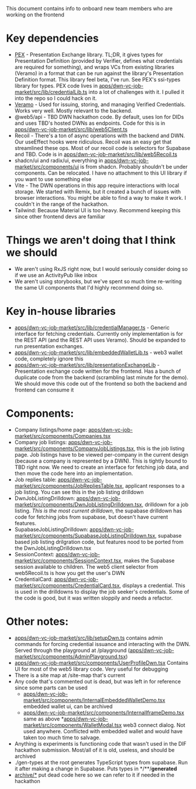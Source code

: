 This document contains info to onboard new team members who are working on the frontend

# Key dependencies

- [PEX](https://github.com/Sphereon-Opensource/PEX) - Presentation Exchange library. TL;DR, it gives types for
  Presentation Definition (provided by Verifier, defines what credentials are required for something), and wraps VCs
  from existing libraries (Veramo) in a format that can be run against the library's Presentation Definition format.
  This library feel beta, I've run. See PEX's ssi-types library for types. PEX code lives
  in [apps/dwn-vc-job-market/src/lib/credentialLib.ts]()
  into a lot of challenges with it. I pulled it into the repo so I could hack on it.
- [Veramo](https://github.com/uport-project/veramo) - Used for issuing, storing, and managing Verified Credentials.
  Works very well. Mostly relevant to the backend.
- @web5/api - TBD DWN hackathon code. By default, uses Ion for DIDs and uses TBD's hosted DWNs as endpoints. Code for
  this is in [apps/dwn-vc-job-market/src/lib/web5Client.ts]()
- Recoil - There's a ton of async operations with the backend and DWN. Our useEffect hooks were ridiculous. Recoil was
  an easy get that streamlined these ops. Most of our recoil code is selectors for Supabase and TBD. Code is
  in [apps/dwn-vc-job-market/src/lib/web5Recoil.ts]()
- shadcn/ui and radix/ui, everything in [apps/dwn-vc-job-market/src/components/ui]() is from shadcn. Probably shouldn't
  be under components. Can be relocated. I have no attachment to this UI library if you want to use something else
- Vite - The DWN operations in this app require interactions with local storage. We started with Remix, but it created a
  bunch of issues with browser interactions. You might be able to find a way to make it work. I couldn't in the range of
  the hackathon.
- Tailwind: Because Material UI is too heavy. Recommend keeping this since other frontend devs are familiar

# Things we aren't doing that I think we should

* We aren't using RxJS right now, but I would seriously consider doing so if we use an ActivityPub like inbox
* We aren't using storybooks, but we've spent so much time re-writing the same UI components that I'd highly recommend
  doing so.

# Key in-house libraries

* [apps/dwn-vc-job-market/src/lib/credentialManager.ts]() - Generic interface for fetching credentials. Currently only
  implementation is for the REST API (and the REST API uses Veramo). Should be expanded to run presentation exchanges.
* [apps/dwn-vc-job-market/src/lib/embeddedWalletLib.ts]() - web3 wallet code, completely ignore this
* [apps/dwn-vc-job-market/src/lib/presentationExchangeLib]() - Presentation exchange code written for the frontend. Has
  a bunch of duplicate code from the backend (scrambling last minute for the demo). We should move this code out of the
  frontend so both the backend and frontend can consume it

# Components:

* Company listings/home page: [apps/dwn-vc-job-market/src/components/Companies.tsx]()
* Company job listings: [apps/dwn-vc-job-market/src/components/CompanyJobListings.tsx](), this is the job listing page.
  Job listings have to be viewed per-company in the current design (because a company is represented by a DWN). This is
  tightly bound to TBD right now. We need to create an interface for fetching job data, and then move the code here into
  an implementation.
* Job replies table: [apps/dwn-vc-job-market/src/components/JobRepliesTable.tsx](), applicant responses to a job
  listing. You can see this in the job listing drilldown
* DwnJobListingDrilldown: [apps/dwn-vc-job-market/src/components/DwnJobListingDrilldown.tsx](), drilldown for a job
  listing. *This is the most current drilldown*, the supabase drilldown has code for fetching jobs from supabase, but
  doesn't have current features.
* SupabaseJobListingDrilldown: [apps/dwn-vc-job-market/src/components/SupabaseJobListingDrilldown.tsx](), supabase based
  job listing drilgration code, but features nood to be ported from the DwnJobListingDrilldown.tsx
* SessionContext: [apps/dwn-vc-job-market/src/components/SessionContext.tsx](), makes the Supabase session available to
  children. The web5 client selector from web5Recoil.ts is how you get the user's DWN
* CredentialCard: [apps/dwn-vc-job-market/src/components/CredentialCard.tsx](), displays a credential. This is used in
  the drilldowns to display the job seeker's credentials. Some of the code is good, but it was written sloppily and
  needs a refactor.

# Other notes:

* [apps/dwn-vc-job-market/src/lib/setupDwn.ts]() contains admin commands for forcing credential issuance and interacting
  with the DWN. Served through the playground at
  /playground ([apps/dwn-vc-job-market/src/components/AdminPlayground.tsx]())
* [apps/dwn-vc-job-market/src/components/UserProfileDwn.tsx]() Contains UI for most of the web5 library code. Very useful
  for debugging
* There is a site map at /site-map that's current
* Any code that's commented out is dead, but was left in for reference since some parts can be used
    * [apps/dwn-vc-job-market/src/components/InternalEmbeddedWalletDemo.tsx]() embedded wallet ui, can be archived
    * [apps/dwn-vc-job-market/src/components/InternalIframeDemo.tsx]() same as above
      *[apps/dwn-vc-job-market/src/components/WalletModal.tsx]() web3 connect dialog. Not used anywhere. Conflicted with
      embedded wallet and would have taken too much time to salvage.
* Anything is experiments is functioning code that wasn't used in the DIF hackathon submission. Most/all of it is old,
  useless, and should be archived
* ./gen-types at the root generates TypeScript types from supabase. Run it after making a change in Supabase. Puts types
  in */**/__generated__
* [archive/*]() put dead code here so we can refer to it if needed in the hackathon